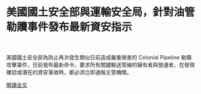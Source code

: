 # 美國國土安全部與運輸安全局，針對油管勒贖事件發布最新資安指示

<!--more-->
<!--329-->
<br><br/>
美國國土安全部為防止再次發生類似日前造成嚴重損害的 Colonial Pipeline 勒贖攻擊事件，日前發布最新命令，要求所有關鍵輸送管線的擁有者與營運者，在發現確認或潛在的資安事故時，都必須立即通報主管機關。

[閱讀全文](https://www.twcert.org.tw/tw/cp-104-4765-df440-1.html)
